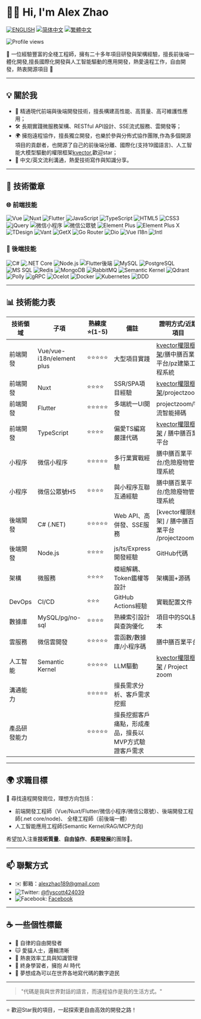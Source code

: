 # 👨‍💻 Hi, I'm Alex Zhao

[![ENGLISH](https://img.shields.io/badge/ENGLISH-blue?style=for-the-badge)](README.md)
[![简体中文](https://img.shields.io/badge/简体中文-red?style=for-the-badge)](README_cn.md)
[![繁體中文](https://img.shields.io/badge/繁體中文-green?style=for-the-badge)](README_tw.md)

![Profile views](https://komarev.com/ghpvc/?username=scottfly189&style=flat-square)

🚀 一位經驗豐富的全棧工程師，擁有二十多年項目研發與架構經驗，擅長前後端一體化開發,擅長國際化開發與人工智能驅動的應用開發，熱愛遠程工作，自由開發，熱衷開源項目 🤝

---

## 💡 關於我

- 🧠 精通現代前端與後端開發技術，擅長構建高性能、高質量、高可維護性應用；
- 🛠️ 長期實踐微服務架構、RESTful API設計、SSE流式服務、雲開發等；
- 🌍 擁抱遠程協作，擅長獨立開發，也樂於參與分佈式協作團隊,作為多個開源項目的貢獻者，也開源了自己的前後端分離、國際化(支持19國語言)、人工智能大模型驅動的權限框架[kvector](https://github.com/scottfly189/kvector),歡迎star；
- 💬 中文/英文流利溝通，熱愛技術寫作與知識分享。

---

## 🧰 技術徽章

### 🌐 前端技能

![Vue](https://img.shields.io/badge/-Vue-4FC08D?logo=vue.js&logoColor=white&style=for-the-badge)
![Nuxt](https://img.shields.io/badge/-Nuxt-00DC82?logo=nuxt.js&logoColor=white&style=for-the-badge)
![Flutter](https://img.shields.io/badge/-Flutter-02569B?logo=flutter&logoColor=white&style=for-the-badge)
![JavaScript](https://img.shields.io/badge/-JavaScript-F7DF1E?logo=javascript&logoColor=black&style=for-the-badge)
![TypeScript](https://img.shields.io/badge/-TypeScript-3178C6?logo=typescript&logoColor=white&style=for-the-badge)
![HTML5](https://img.shields.io/badge/-HTML5-E34F26?logo=html5&logoColor=white&style=for-the-badge)
![CSS3](https://img.shields.io/badge/-CSS3-1572B6?logo=css3&logoColor=white&style=for-the-badge)
![jQuery](https://img.shields.io/badge/-jQuery-0769AD?logo=jquery&logoColor=white&style=for-the-badge)
![微信小程序](https://img.shields.io/badge/-微信小程序-07C160?logo=wechat&logoColor=white&style=for-the-badge)
![微信公眾號](https://img.shields.io/badge/-微信公眾號-000000?logo=wechat&logoColor=white&style=for-the-badge)
![Element Plus](https://img.shields.io/badge/-Element%20Plus-409EFF?logo=element&logoColor=white&style=for-the-badge)
![Element Plus X](https://img.shields.io/badge/-Element%20Plus%20X-409EFF?logo=element&logoColor=white&style=for-the-badge)
![TDesign](https://img.shields.io/badge/-TDesign-0052D9?logo=tencent&logoColor=white&style=for-the-badge)
![Vant](https://img.shields.io/badge/-Vant-1989FA?logo=vant&logoColor=white&style=for-the-badge)
![GetX](https://img.shields.io/badge/-GetX-02569B?logo=flutter&logoColor=white&style=for-the-badge)
![Go Router](https://img.shields.io/badge/-Go%20Router-02569B?logo=flutter&logoColor=white&style=for-the-badge)
![Dio](https://img.shields.io/badge/-Dio-02569B?logo=flutter&logoColor=white&style=for-the-badge)
![Vue I18n](https://img.shields.io/badge/-Vue%20I18n-4FC08D?logo=vue.js&logoColor=white&style=for-the-badge)
![Intl](https://img.shields.io/badge/-Intl-02569B?logo=flutter&logoColor=white&style=for-the-badge)

### 🔧 後端技能

![C#](https://img.shields.io/badge/-CSharp-239120?logo=csharp&logoColor=white&style=for-the-badge)
![.NET Core](https://img.shields.io/badge/-.NET%20Core-512BD4?logo=.net&logoColor=white&style=for-the-badge)
![Node.js](https://img.shields.io/badge/-Node.js-339933?logo=node.js&logoColor=white&style=for-the-badge)
![Flutter後端](https://img.shields.io/badge/-Flutter%20Backend-02569B?logo=flutter&logoColor=white&style=for-the-badge)
![MySQL](https://img.shields.io/badge/-MySQL-4479A1?logo=mysql&logoColor=white&style=for-the-badge)
![PostgreSQL](https://img.shields.io/badge/-PostgreSQL-316192?logo=postgresql&logoColor=white&style=for-the-badge)
![MS SQL](https://img.shields.io/badge/-MS%20SQL-CC2927?logo=microsoftsqlserver&logoColor=white&style=for-the-badge)
![Redis](https://img.shields.io/badge/-Redis-DC382D?logo=redis&logoColor=white&style=for-the-badge)
![MongoDB](https://img.shields.io/badge/-MongoDB-47A248?logo=mongodb&logoColor=white&style=for-the-badge)
![RabbitMQ](https://img.shields.io/badge/-RabbitMQ-FF6600?logo=rabbitmq&logoColor=white&style=for-the-badge)
![Semantic Kernel](https://img.shields.io/badge/-Semantic%20Kernel-0078D4?logo=microsoft&logoColor=white&style=for-the-badge)
![Qdrant](https://img.shields.io/badge/-Qdrant-000000?logo=qdrant&logoColor=white&style=for-the-badge)
![Polly](https://img.shields.io/badge/-Polly-512BD4?logo=.net&logoColor=white&style=for-the-badge)
![gRPC](https://img.shields.io/badge/-gRPC-4285F4?logo=google&logoColor=white&style=for-the-badge)
![Ocelot](https://img.shields.io/badge/-Ocelot-512BD4?logo=.net&logoColor=white&style=for-the-badge)
![Docker](https://img.shields.io/badge/-Docker-2496ED?logo=docker&logoColor=white&style=for-the-badge)
![Kubernetes](https://img.shields.io/badge/-Kubernetes-326CE5?logo=kubernetes&logoColor=white&style=for-the-badge)
![DDD](https://img.shields.io/badge/-DDD-512BD4?logo=.net&logoColor=white&style=for-the-badge)

---

## 📊 技術能力表

| 技術領域   | 子項         | 熟練度⭐(1-5) | 備註                | 證明方式/近期項目           |
| ------ | ---------- | --------- | ----------------- | --------------- |
| 前端開發   | Vue/vue-i18n/element plus        | ⭐⭐⭐⭐⭐     | 大型項目實踐   | [kvector權限框架](https://github.com/scottfly189/kvector)/膳中膳百業平台/pz建築工程系統 |
| 前端開發   | Nuxt       | ⭐⭐⭐⭐      | SSR/SPA項目經驗       |[kvector權限框架](https://github.com/scottfly189/kvector)/projectzoom         |
| 前端開發   | Flutter    | ⭐⭐⭐⭐⭐      | 多端統一UI開發          | projectzoom/物流智能掃碼          |
| 前端開發   | TypeScript | ⭐⭐⭐⭐      | 偏愛TS編寫嚴謹代碼        | [kvector權限框架](https://github.com/scottfly189/kvector) / 膳中膳百業平台        |
| 小程序    | 微信小程序      | ⭐⭐⭐⭐⭐     | 多行業實戰經驗           | 膳中膳百業平台/危險廢物管理系統       |
| 小程序    | 微信公眾號H5    | ⭐⭐⭐⭐      | 與小程序互聯互通經驗        | 膳中膳百業平台/危險廢物管理系統          |
| 後端開發   | C# (.NET)  | ⭐⭐⭐⭐⭐     | Web API、高併發、SSE服務 | [kvector權限框架] / 膳中膳百業平台 /projectzoom        |
| 後端開發   | Node.js    | ⭐⭐⭐⭐      | js/ts/Express開發經驗   | GitHub代碼        |
| 架構     | 微服務        | ⭐⭐⭐⭐      | 模組解耦、Token鑑權等設計   | 架構圖+源碼          |
| DevOps | CI/CD      | ⭐⭐⭐       | GitHub Actions經驗  | 實戰配置文件          |
| 數據庫    | MySQL/pg/no-sql  | ⭐⭐⭐⭐      | 熟練索引設計與查詢優化       | 項目中的SQL腳本       |
| 雲服務    | 微信雲開發      | ⭐⭐⭐⭐⭐      | 雲函數/數據庫/小程序碼      | 膳中膳百業平台            |
| 人工智能    | Semantic Kernel      | ⭐⭐⭐⭐⭐      | LLM驅動      | [kvector權限框架](https://github.com/scottfly189/kvector) / Project zoom            |
| 溝通能力    |      | ⭐⭐⭐⭐⭐      | 擅長需求分析、客戶需求挖掘      |             |
| 產品研發能力    |      | ⭐⭐⭐⭐⭐      | 擅長挖掘客戶痛點，形成產品，擅長以MVP方式驗證客戶需求      |             |
---

## 🌍 求職目標

🎯 尋找遠程開發崗位，理想方向包括：

- 前端開發工程師（Vue/Nuxt/Flutter/微信小程序/微信公眾號）、後端開發工程師(.net core/node)、 全棧工程師（前後端一體）
- 人工智能應用工程師(Semantic Kernel/RAG/MCP方向)

希望加入注重**技術質量**、**自由協作**、**長期發展**的團隊💼。

---

## 📫 聯繫方式

- ✉️ 郵箱：alexzhao189@gmail.com 
- ![Twitter](https://img.shields.io/badge/Twitter-1DA1F2?logo=twitter&logoColor=white&style=for-the-badge): [@flyscott424039](https://x.com/flyscott424039)
- ![Facebook](https://img.shields.io/badge/Facebook-1877F2?logo=facebook&logoColor=white&style=for-the-badge): [Facebook](https://www.facebook.com/share/19Ch4HpQJA/?mibextid=qi2Omg)

---

## ☕ 一些個性標籤

- 🧘 自律的自由開發者
- 🐱 愛貓人士，邏輯清晰
- 🔬 熱衷效率工具與知識管理
- 🧭 終身學習者，擁抱 AI 時代
- 🧳 夢想成為可以在世界各地寫代碼的數字遊民

---

> "代碼是我與世界對話的語言，而遠程協作是我的生活方式。"

---

⭐️ 歡迎Star我的項目，一起探索更自由高效的開發之路！
